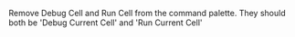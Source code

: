 Remove Debug Cell and Run Cell from the command palette. They should both be 'Debug Current Cell' and 'Run Current Cell'
